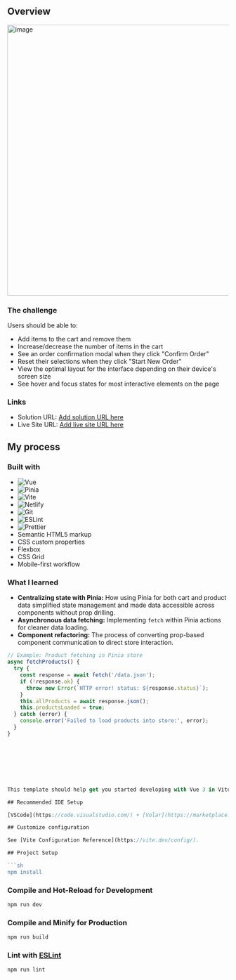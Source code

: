 
## Overview
<img width="617" alt="image" src="https://github.com/user-attachments/assets/2f8e5946-4015-4e92-a8b7-ddeea47d5e14" />


### The challenge

Users should be able to:

* Add items to the cart and remove them
* Increase/decrease the number of items in the cart
* See an order confirmation modal when they click "Confirm Order"
* Reset their selections when they click "Start New Order"
* View the optimal layout for the interface depending on their device's screen size
* See hover and focus states for most interactive elements on the page


### Links

* Solution URL: [Add solution URL here](https://www.frontendmentor.io/solutions/responsive-product-list-with-cart-UvYA--yvLy)
* Live Site URL: [Add live site URL here](https://productlistwithcartvue.netlify.app/)

## My process

### Built with

* ![Vue](https://img.shields.io/badge/Vue.js-35495E?style=for-the-badge&logo=vue.js&logoColor=4FC08D)
* ![Pinia](https://img.shields.io/badge/Pinia-25AE88?style=for-the-badge&logo=pinia&logoColor=white)
* ![Vite](https://img.shields.io/badge/Vite-646CFF?style=for-the-badge&logo=vite&logoColor=white)
* ![Netlify](https://img.shields.io/badge/Netlify-00C7B7?style=for-the-badge&logo=netlify&logoColor=white)
* ![Git](https://img.shields.io/badge/Git-F05032?style=for-the-badge&logo=git&logoColor=white)
* ![ESLint](https://img.shields.io/badge/ESLint-4B32C3?style=for-the-badge&logo=eslint&logoColor=white)
* ![Prettier](https://img.shields.io/badge/Prettier-F7B93E?style=for-the-badge&logo=prettier&logoColor=white)
* Semantic HTML5 markup
* CSS custom properties
* Flexbox
* CSS Grid
* Mobile-first workflow

### What I learned

* **Centralizing state with Pinia:** How using Pinia for both cart and product data simplified state management and made data accessible across components without prop drilling.
* **Asynchronous data fetching:** Implementing `fetch` within Pinia actions for cleaner data loading.
* **Component refactoring:** The process of converting prop-based component communication to direct store interaction.

```javascript
// Example: Product fetching in Pinia store
async fetchProducts() {
  try {
    const response = await fetch('/data.json');
    if (!response.ok) {
      throw new Error(`HTTP error! status: ${response.status}`);
    }
    this.allProducts = await response.json();
    this.productsLoaded = true;
  } catch (error) {
    console.error('Failed to load products into store:', error);
  }
}








This template should help get you started developing with Vue 3 in Vite.

## Recommended IDE Setup

[VSCode](https://code.visualstudio.com/) + [Volar](https://marketplace.visualstudio.com/items?itemName=Vue.volar) (and disable Vetur).

## Customize configuration

See [Vite Configuration Reference](https://vite.dev/config/).

## Project Setup

```sh
npm install
```

### Compile and Hot-Reload for Development

```sh
npm run dev
```

### Compile and Minify for Production

```sh
npm run build
```

### Lint with [ESLint](https://eslint.org/)

```sh
npm run lint
```
